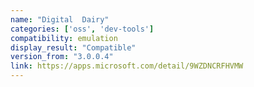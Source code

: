 ```yaml
---
name: "Digital  Dairy"
categories: ['oss', 'dev-tools']
compatibility: emulation
display_result: "Compatible"
version_from: "3.0.0.4"
link: https://apps.microsoft.com/detail/9WZDNCRFHVMW
---
```

